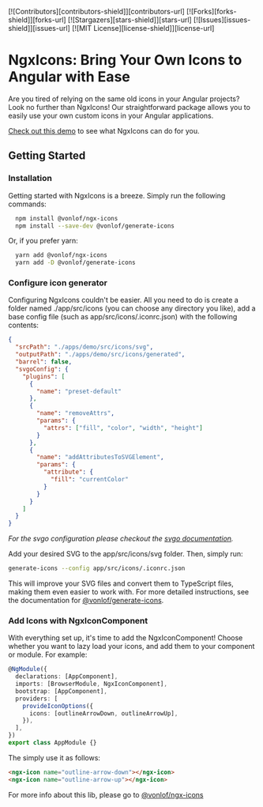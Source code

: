 
[![Contributors][contributors-shield]][contributors-url]
[![Forks][forks-shield]][forks-url]
[![Stargazers][stars-shield]][stars-url]
[![Issues][issues-shield]][issues-url]
[![MIT License][license-shield]][license-url]

# NgxIcons: Bring Your Own Icons to Angular with Ease

Are you tired of relying on the same old icons in your Angular projects? Look no further than NgxIcons! Our
straightforward package allows you to easily use your own custom icons in your Angular applications.

[Check out this demo](https://vonlof.github.io/ngx-icons/) to see what NgxIcons can do for you.

## Getting Started

### Installation

Getting started with NgxIcons is a breeze. Simply run the following commands:

```sh
  npm install @vonlof/ngx-icons
  npm install --save-dev @vonlof/generate-icons
```

Or, if you prefer yarn:

```sh
  yarn add @vonlof/ngx-icons
  yarn add -D @vonlof/generate-icons
```

### Configure icon generator

Configuring NgxIcons couldn't be easier. All you need to do is create a folder named ./app/src/icons (you can choose any
directory you like), add a base config file (such as app/src/icons/.iconrc.json) with the following contents:

```json
{
  "srcPath": "./apps/demo/src/icons/svg",
  "outputPath": "./apps/demo/src/icons/generated",
  "barrel": false,
  "svgoConfig": {
    "plugins": [
      {
        "name": "preset-default"
      },
      {
        "name": "removeAttrs",
        "params": {
          "attrs": ["fill", "color", "width", "height"]
        }
      },
      {
        "name": "addAttributesToSVGElement",
        "params": {
          "attribute": {
            "fill": "currentColor"
          }
        }
      }
    ]
  }
}
```
_For the svgo configuration please checkout the [svgo documentation](https://github.com/svg/svgo)._

Add your desired SVG to the app/src/icons/svg folder. Then, simply run:

```sh
generate-icons --config app/src/icons/.iconrc.json
```

This will improve your SVG files and convert them to TypeScript files, making them even easier to work with.
For more detailed instructions, see the documentation for [@vonlof/generate-icons](https://github.com/vonlof/ngx-icons/blob/main/libs/generate-icons/README.md).

### Add Icons with NgxIconComponent

With everything set up, it's time to add the NgxIconComponent! Choose whether you want to lazy load your icons, and add them to your component or module. For example:

```typescript
@NgModule({
  declarations: [AppComponent],
  imports: [BrowserModule, NgxIconComponent],
  bootstrap: [AppComponent],
  providers: [
    provideIconOptions({
      icons: [outlineArrowDown, outlineArrowUp],
    }),
  ],
})
export class AppModule {}
```

The simply use it as follows:

```html 
<ngx-icon name="outline-arrow-down"></ngx-icon>
<ngx-icon name="outline-arrow-up"></ngx-icon>
```

For more info about this lib, please go
to [@vonlof/ngx-icons](https://github.com/vonlof/ngx-icons/blob/main/libs/ngx-icons/README.md)
